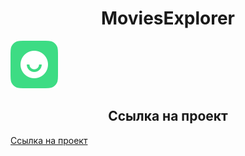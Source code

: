 <h1 align="center">MoviesExplorer</h1>
<a href="https://yp23.movie.frontend.nomoredomainsicu.ru/" align="center">
  <img src="./src/images/logo.svg"/>
</a>

<h2 align="center">
  Ссылка на проект
  <a href="https://yp23.movie.frontend.nomoredomainsicu.ru/"></a>
</h2>


[Ссылка на проект](https://yp23.movie.frontend.nomoredomainsicu.ru/)
